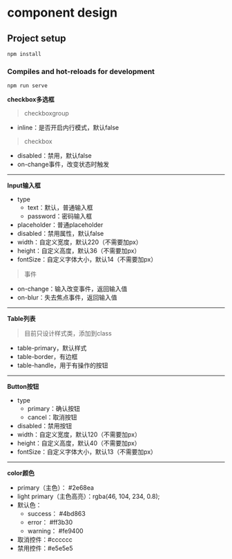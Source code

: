# component design

## Project setup
```
npm install
```

### Compiles and hot-reloads for development
```
npm run serve
```
**checkbox多选框**
> checkboxgroup
- inline：是否开启内行模式，默认false
> checkbox
- disabled：禁用，默认false
- on-change事件，改变状态时触发
***
**Input输入框**
- type
    - text：默认，普通输入框
    - password：密码输入框
- placeholder：普通placeholder
- disabled：禁用属性，默认false
- width：自定义宽度，默认220（不需要加px）
- height：自定义高度，默认36（不需要加px）
- fontSize：自定义字体大小，默认14（不需要加px）
> 事件
- on-change：输入改变事件，返回输入值
- on-blur：失去焦点事件，返回输入值
***
**Table列表**
> 目前只设计样式类，添加到class
- table-primary，默认样式
- table-border，有边框
- table-handle，用于有操作的按钮
***
**Button按钮**
- type
    - primary：确认按钮
    - cancel：取消按钮
- disabled：禁用按钮
- width：自定义宽度，默认120（不需要加px）
- height：自定义高度，默认40（不需要加px）
- fontSize：自定义字体大小，默认13（不需要加px）
***
**color颜色**
- primary（主色）： #2e68ea
- light primary（主色高亮）：rgba(46, 104, 234, 0.8);
- 默认色：
    - success： #4bd863
    - error： #ff3b30
    - warning： #fe9400
- 取消控件：#cccccc
- 禁用控件：#e5e5e5